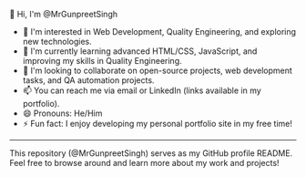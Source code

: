 👋 Hi, I'm @MrGunpreetSingh

- 👀 I'm interested in Web Development, Quality Engineering, and exploring new technologies.
- 🌱 I'm currently learning advanced HTML/CSS, JavaScript, and improving my skills in Quality Engineering.
- 💞️ I'm looking to collaborate on open-source projects, web development tasks, and QA automation projects.
- 📫 You can reach me via email or LinkedIn (links available in my portfolio).
- 😄 Pronouns: He/Him
- ⚡ Fun fact: I enjoy developing my personal portfolio site in my free time!

---

This repository (@MrGunpreetSingh) serves as my GitHub profile README. Feel free to browse around and learn more about my work and projects!

